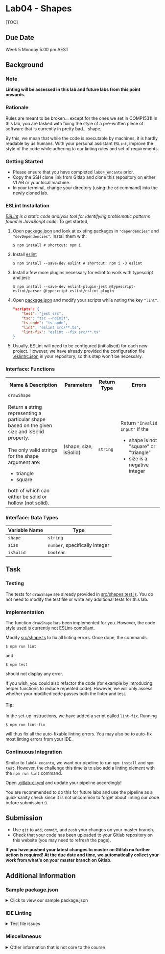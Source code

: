 # Lab04 - Shapes

[TOC]

## Due Date

Week 5 Monday 5:00 pm AEST

## Background

### Note

**Linting will be assessed in this lab and future labs from this point onwards**.

### Rationale

Rules are meant to be broken... except for the ones we set in COMP1531! In this
lab, you are tasked with fixing the style of a pre-written piece of software
that is currently in pretty bad... shape. 

By this, we mean that while the code is executable by machines, it is hardly
readable by us humans. With your personal assistant `ESLint`, improve the style
of the code while adhering to our linting rules and set of requirements.

### Getting Started
- Please ensure that you have completed `lab04_encanto` prior.
- Copy the SSH clone link from Gitlab and clone this repository on either VLAB
or your local machine.
- In your terminal, change your directory (using the `cd` command) into the newly
cloned lab.

### ESLint Installation

*[ESLint](https://eslint.org/) is a static code analysis tool for identifying problematic patterns found in JavaScript code*. To get started,

1. Open [package.json](package.json) and look at existing packages in `"dependencies"` and `"devDependencies"`. Install them with:
    ```shell
    $ npm install # shortcut: npm i
    ```
1. Install [eslint](https://www.npmjs.com/package/eslint)
    ```shell
    $ npm install --save-dev eslint # shortcut: npm i -D eslint
    ```
1. Install a few more plugins necessary for eslint to work with typescript and jest:
    ```shell
    $ npm install --save-dev eslint-plugin-jest @typescript-eslint/parser @typescript-eslint/eslint-plugin
    ```
1. Open [package.json](package.json) and modify your scripts while noting the key `"lint"`.
    ```json
    "scripts": {
        "test": "jest src",
        "tsc": "tsc --noEmit",
        "ts-node": "ts-node",
        "lint": "eslint src/**.ts",
        "lint-fix": "eslint --fix src/**.ts"
    }
    ```
1. Usually, ESLint will need to be configured (initialised) for each new project. However, we have already provided the configuration file [.eslintrc.json](.eslintrc.json) in your repository, so this step won't be necessary.

### Interface: Functions

<table>
  <tr>
    <th>Name & Description</th>
    <th>Parameters</th>
    <th>Return Type</th>
    <th>Errors</th>
  </tr>
  <tr>
    <td>
        <code>drawShape</code>
        <br/><br/>
        Return a string representing a particular shape based on the given size and isSolid property.
        <br/><br/>
        The only valid strings for the shape argument are:
        <ul>
            <li>triangle</li>
            <li>square</li>
        </ul>
        both of which can either be solid or hollow (not solid).
    </td>
    <td>
        (shape, size, isSolid)
    </td>
    <td>
        <code>string</code>
    </td>
    <td>
        Return <code>"Invalid Input"</code> if the
        <ul>
            <li>shape is not "square" or "triangle"</li>
            <li>size is a negative integer</li>
        </ul>
    </td>
  </tr>
</table>

### Interface: Data Types
| Variable Name | Type |
| --- | --- |
| `shape` | `string` |
| `size` | `number`, specifically integer |
| `isSolid` | `boolean` |

## Task

### Testing

The tests for `drawShape` are already provided in [src/shapes.test.js](src/shapes.test.js).
You do not need to modify the test file or write any additional tests for this lab.

### Implementation

The function `drawShape` has been implemented for you. However, the code style used
is currently not ESLint-compliant.

Modify [src/shape.ts](src/shape.js) to fix all linting errors. Once done,
the commands
```shell
$ npm run lint
```
and
```shell
$ npm test
```
should not display any error.

If you wish, you could also refactor the code (for example by introducing
helper functions to reduce repeated code). However, we will only assess whether
your modified code passes both the linter and test.

#### Tip:

In the set-up instructions, we have added a script called `lint-fix`. Running
```shell
$ npm run lint-fix
```
will thus fix all the auto-fixable linting errors. You may also be to auto-fix most linting errors
from your IDE.

### Continuous Integration

Similar to `lab04_encanto`, we want our pipeline to run `npm install` and `npm test`. However, the challenge this time is to also add a linting element with the `npm run lint` command.

Open [.gitlab-ci.yml](.gitlab-ci.yml) and update your pipeline accordingly!

You are recommended to do this for future labs and use the pipeline as a quick sanity check since it is not uncommon to forget about linting our code before submission :).

## Submission

- Use `git` to `add`, `commit`, and `push` your changes on your master branch.
- Check that your code has been uploaded to your Gitlab repository on this website (you may need to refresh the page).

**If you have pushed your latest changes to master on Gitlab no further action is required! At the due date and time, we automatically collect your work from what's on your master branch on Gitlab.**

## Additional Information

### Sample package.json

<details>

<summary>Click to view our sample package.json</summary><br/>

**Note**: 
1. The main keys to pay attention to are `"scripts"`, `"dependencies"` and `"devDependencies"`.
1. It is fine if the versions of your packages are newer.

```json
{
  "name": "lab04_shapes",
  "version": "1.0.0",
  "description": "[TOC]",
  "main": "src/main.ts",
  "scripts": {
    "test": "jest src",
    "tsc": "tsc --noEmit",
    "ts-node": "ts-node",
    "lint": "eslint src/**.ts",
    "lint-fix": "eslint --fix src/**.ts"
  },
  "keywords": [],
  "author": "",
  "license": "ISC",
  "devDependencies": {
    "@types/jest": "^27.5.1",
    "@typescript-eslint/eslint-plugin": "^5.23.0",
    "@typescript-eslint/parser": "^5.23.0",
    "eslint": "^8.15.0",
    "eslint-plugin-jest": "^26.2.1",
    "jest": "^28.1.0",
    "ts-jest": "^28.0.2",
    "ts-node": "^10.7.0",
    "typescript": "^4.6.4"
  }
}
```

</details>

### IDE Linting

<details>

<summary>Test file issues</summary><br/>

If your IDE, e.g. VSCode, displays linting issues in the test file for `describe`, `test`, `expect`, etc, but the command
```shell
$ npm run lint
```

behaves as expected, try creating an empty file called `jsconfig.json` in
the root folder of this repository. One way would be:
```shell
$ touch jsconfig.json
```

</details>

### Miscellaneous

<details>

<summary>Other information that is not core to the course</summary><br/>

**The files below can be safely ignored - we will always provide them for you if necessary**:

In addition to the new files introduced from lab04_encanto:
- [.eslintrc.json](.eslintrc.json) - COMP1531 linting rules. Fun fact, comments are not possible in standard JSON files, but ESLint allows it.

</details>
